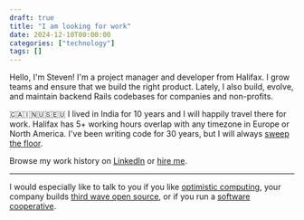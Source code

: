 ```yaml
---
draft: true
title: "I am looking for work"
date: 2024-12-10T00:00:00
categories: ["technology"]
tags: []
---
```


Hello, I'm Steven!
I'm a project manager and developer from Halifax.
I grow teams and ensure that we build the right product.
Lately, I also build, evolve, and maintain backend Rails codebases for companies and non-profits.

🇨🇦🇮🇳🇺🇸🇪🇺
I lived in India for 10 years and I will happily travel there for work.
Halifax has 5+ working hours overlap with any timezone in Europe or North America.
I've been writing code for 30 years, but I will always
[sweep the floor](https://www.oreilly.com/library/view/apprenticeship-patterns/9780596806842/ch04.html#sweep_the_floor).

Browse my work history on [LinkedIn](https://www.linkedin.com/in/steven-deobald/details/experience/)
or [hire me](mailto:steven@deobald.ca).

***

I would especially like to talk to you if
you like
[optimistic computing](https://www.deobald.ca/essays/2024-12-09-optimistic-computing/),
your company builds
[third wave open source](https://www.deobald.ca/essays/2024-08-13-third-wave-commercial-open-source/),
or if you run a
[software cooperative](https://www.deobald.ca/essays/2014-11-02-what-is-a-software-cooperative/).

